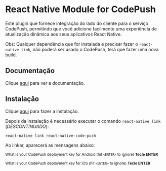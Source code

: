 # React Native Module for CodePush

Este plugin que fornece integração do lado do cliente para o serviço CodePush, permitindo que você adicione facilmente uma experiência de atualização dinâmica aos seus aplicativos React Native.  

Obs: Qualquer dependência que for instalada e precisar fazer o `react-native link`, não poderá ser usado o CodePush, terá que fazer uma nova build.

## Documentação

Clique [aqui](https://github.com/Microsoft/react-native-code-push) para ver a documentação.

## Instalação

Clique [aqui](https://www.npmjs.com/package/react-native-code-push) para fazer a instalação.

Depois da instalação é necessário executar o comando `react-native link` (_DESCONTINUADO_):

```
react-native link react-native-code-push
```

Ao linkar, aparecerá as mensagens abaixo:

<sub> What is your CodePush deployment key for Android (hit `<ENTER>` to ignore) **Tecle ENTER** </sub>

<sub> What is your CodePush deployment key for iOS (hit `<ENTER>` to ignore) **Tecle ENTER** </sub>
